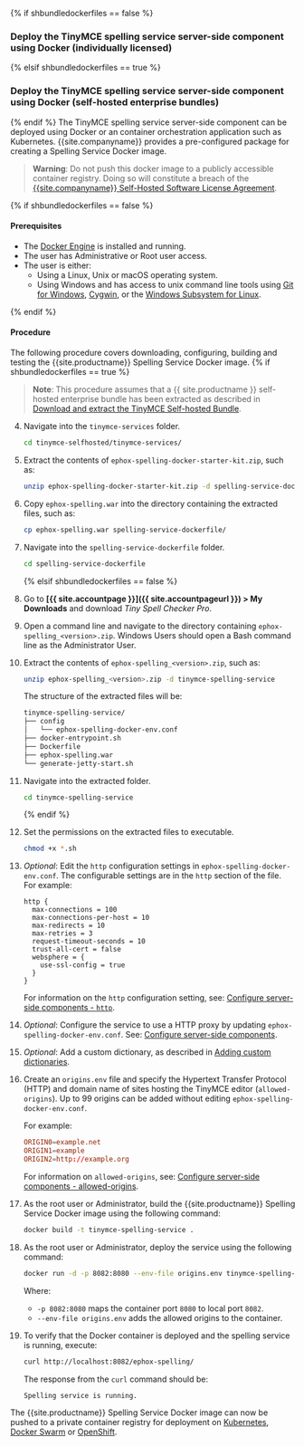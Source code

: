 {% if shbundledockerfiles == false %}

### Deploy the TinyMCE spelling service server-side component using Docker (individually licensed)

{% elsif shbundledockerfiles == true %}

### Deploy the TinyMCE spelling service server-side component using Docker (self-hosted enterprise bundles)

{% endif %}
The TinyMCE spelling service server-side component can be deployed using Docker or an container orchestration application such as Kubernetes. {{site.companyname}} provides a pre-configured package for creating a Spelling Service Docker image.

> **Warning**: Do not push this docker image to a publicly accessible container registry. Doing so will constitute a breach of the [{{site.companyname}} Self-Hosted Software License Agreement](https://about.tiny.cloud/legal/tiny-self-hosted-software-license-agreement-enterprise/).

{% if shbundledockerfiles == false %}

#### Prerequisites

- The [Docker Engine](https://docs.docker.com/engine/docker-overview/) is installed and running.
- The user has Administrative or Root user access.
- The user is either:
  - Using a Linux, Unix or macOS operating system.
  - Using Windows and has access to unix command line tools using [Git for Windows](https://gitforwindows.org/), [Cygwin](https://www.cygwin.com/), or the [Windows Subsystem for Linux](https://docs.microsoft.com/en-us/windows/wsl/install-win10).

{% endif %}

#### Procedure

The following procedure covers downloading, configuring, building and testing the {{site.productname}} Spelling Service Docker image.
{% if shbundledockerfiles == true %}

> **Note**: This procedure assumes that a {{ site.productname }} self-hosted enterprise bundle has been extracted as described in [Download and extract the TinyMCE Self-hosted Bundle](#downloadandextractthetinymceself-hostedbundle).

4.  Navigate into the `tinymce-services` folder.

    ```sh
    cd tinymce-selfhosted/tinymce-services/
    ```

5.  Extract the contents of `ephox-spelling-docker-starter-kit.zip`, such as:

    ```sh
    unzip ephox-spelling-docker-starter-kit.zip -d spelling-service-dockerfile
    ```

6.  Copy `ephox-spelling.war` into the directory containing the extracted files, such as:

    ```sh
    cp ephox-spelling.war spelling-service-dockerfile/
    ```

7.  Navigate into the `spelling-service-dockerfile` folder.

    ```sh
    cd spelling-service-dockerfile
    ```

    {% elsif shbundledockerfiles == false %}

8.  Go to **[{{ site.accountpage }}]({{ site.accountpageurl }}) > My Downloads** and download _Tiny Spell Checker Pro_.
9.  Open a command line and navigate to the directory containing `ephox-spelling_<version>.zip`. Windows Users should open a Bash command line as the Administrator User.
10. Extract the contents of `ephox-spelling_<version>.zip`, such as:

    ```sh
    unzip ephox-spelling_<version>.zip -d tinymce-spelling-service
    ```

    The structure of the extracted files will be:

    ```sh
    tinymce-spelling-service/
    ├── config
    │   └── ephox-spelling-docker-env.conf
    ├── docker-entrypoint.sh
    ├── Dockerfile
    ├── ephox-spelling.war
    └── generate-jetty-start.sh
    ```

11. Navigate into the extracted folder.

    ```sh
    cd tinymce-spelling-service
    ```

    {% endif %}

12. Set the permissions on the extracted files to executable.

    ```sh
    chmod +x *.sh
    ```

13. _Optional_: Edit the `http` configuration settings in `ephox-spelling-docker-env.conf`. The configurable settings are in the `http` section of the file. For example:

    ```
    http {
      max-connections = 100
      max-connections-per-host = 10
      max-redirects = 10
      max-retries = 3
      request-timeout-seconds = 10
      trust-all-cert = false
      websphere = {
        use-ssl-config = true
      }
    }
    ```

    For information on the `http` configuration setting, see: [Configure server-side components - `http`]({{site.baseurl}}/enterprise/server/configure/#httpoptional).

14. _Optional_: Configure the service to use a HTTP proxy by updating `ephox-spelling-docker-env.conf`. See:
    [Configure server-side components]({{site.baseurl}}/enterprise/server/configure/).
15. _Optional_: Add a custom dictionary, as described in [Adding custom dictionaries]({{site.baseurl}}/enterprise/check-spelling/custom/).
16. Create an `origins.env` file and specify the Hypertext Transfer Protocol (HTTP) and domain name of sites hosting the TinyMCE editor (`allowed-origins`). Up to 99 origins can be added without editing `ephox-spelling-docker-env.conf`.

    For example:

    ```conf
    ORIGIN0=example.net
    ORIGIN1=example
    ORIGIN2=http://example.org
    ```

    For information on `allowed-origins`, see: [Configure server-side components - allowed-origins]({{site.baseurl}}/enterprise/server/configure/#allowed-originsrequired).

17. As the root user or Administrator, build the {{site.productname}} Spelling Service Docker image using the following command:

    ```sh
    docker build -t tinymce-spelling-service .
    ```

18. As the root user or Administrator, deploy the service using the following command:

    ```sh
    docker run -d -p 8082:8080 --env-file origins.env tinymce-spelling-service
    ```

    Where:

    - `-p 8082:8080` maps the container port `8080` to local port `8082`.
    - `--env-file origins.env` adds the allowed origins to the container.

19. To verify that the Docker container is deployed and the spelling service is running, execute:

    ```sh
    curl http://localhost:8082/ephox-spelling/
    ```

    The response from the `curl` command should be:

    ```
    Spelling service is running.
    ```

The {{site.productname}} Spelling Service Docker image can now be pushed to a private container registry for deployment on [Kubernetes](https://kubernetes.io/), [Docker Swarm](https://docs.docker.com/engine/swarm/) or [OpenShift](https://www.openshift.com/).
